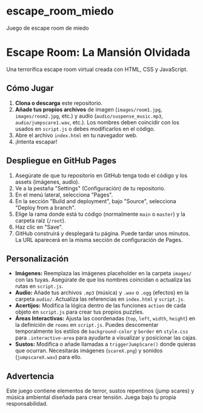 # escape_room_miedo
Juego de escape room de miedo
# Escape Room: La Mansión Olvidada

Una terrorífica escape room virtual creada con HTML, CSS y JavaScript.

## Cómo Jugar

1.  **Clona o descarga** este repositorio.
2.  **Añade tus propios archivos** de imagen (`images/room1.jpg`, `images/room2.jpg`, etc.) y audio (`audio/suspense_music.mp3`, `audio/jumpscare1.wav`, etc.). Los nombres deben coincidir con los usados en `script.js` o debes modificarlos en el código.
3.  Abre el archivo `index.html` en tu navegador web.
4.  ¡Intenta escapar!

## Despliegue en GitHub Pages

1.  Asegúrate de que tu repositorio en GitHub tenga todo el código y los assets (imágenes, audio).
2.  Ve a la pestaña "Settings" (Configuración) de tu repositorio.
3.  En el menú lateral, selecciona "Pages".
4.  En la sección "Build and deployment", bajo "Source", selecciona "Deploy from a branch".
5.  Elige la rama donde está tu código (normalmente `main` o `master`) y la carpeta raíz (`/root`).
6.  Haz clic en "Save".
7.  GitHub construirá y desplegará tu página. Puede tardar unos minutos. La URL aparecerá en la misma sección de configuración de Pages.

## Personalización

*   **Imágenes:** Reemplaza las imágenes placeholder en la carpeta `images/` con las tuyas. Asegúrate de que los nombres coincidan o actualiza las rutas en `script.js`.
*   **Audio:** Añade tus archivos `.mp3` (música) y `.wav` o `.ogg` (efectos) en la carpeta `audio/`. Actualiza las referencias en `index.html` y `script.js`.
*   **Acertijos:** Modifica la lógica dentro de las funciones `action` de cada objeto en `script.js` para crear tus propios puzzles.
*   **Áreas Interactivas:** Ajusta las coordenadas (`top`, `left`, `width`, `height`) en la definición de `rooms` en `script.js`. Puedes descomentar temporalmente los estilos de `background-color` y `border` en `style.css` para `.interactive-area` para ayudarte a visualizar y posicionar las cajas.
*   **Sustos:** Modifica o añade llamadas a `triggerJumpScare()` donde quieras que ocurran. Necesitarás imágenes (`scareX.png`) y sonidos (`jumpscareX.wav`) para ello.

## Advertencia

Este juego contiene elementos de terror, sustos repentinos (jump scares) y música ambiental diseñada para crear tensión. Juega bajo tu propia responsabilidad.
